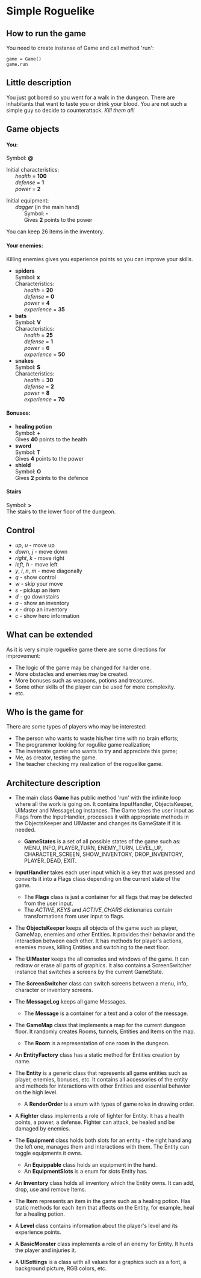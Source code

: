# Simple Roguelike

## How to run the game
You need to create instanse of Game and call method 'run':
```
game = Game()
game.run
```

## Little description
You just got bored so you went for a walk in the dungeon.
There are inhabitants that want to taste you or drink your blood.
You are not such a simple guy so decide to counterattack. _Kill them all!_

## Game objects
#### You:
Symbol: **@**<br/>

Initial characteristics:<br/>
&nbsp;&nbsp;&nbsp;&nbsp;&nbsp;&nbsp;*health* = **100**<br/>
&nbsp;&nbsp;&nbsp;&nbsp;&nbsp;&nbsp;*defense* = **1**<br/>
&nbsp;&nbsp;&nbsp;&nbsp;&nbsp;&nbsp;*power* = **2**<br/>

Initial equipment:<br/>
&nbsp;&nbsp;&nbsp;&nbsp;&nbsp;&nbsp;*dagger* (in the main hand)<br/>
&nbsp;&nbsp;&nbsp;&nbsp;&nbsp;&nbsp;&nbsp;&nbsp;&nbsp;&nbsp;&nbsp;&nbsp;Symbol: **-**<br/>
&nbsp;&nbsp;&nbsp;&nbsp;&nbsp;&nbsp;&nbsp;&nbsp;&nbsp;&nbsp;&nbsp;&nbsp;Gives **2** points to the power<br/>


You can keep 26 items in the inventory.


#### Your enemies:
Killing enemies gives you experience points so you can improve your skills.

- **spiders**<br/>
Symbol: **x**<br/>
Characteristics:<br/>
&nbsp;&nbsp;&nbsp;&nbsp;&nbsp;&nbsp;*health* = **20**<br/>
&nbsp;&nbsp;&nbsp;&nbsp;&nbsp;&nbsp;*defense* = **0**<br/>
&nbsp;&nbsp;&nbsp;&nbsp;&nbsp;&nbsp;*power* = **4**<br/>
&nbsp;&nbsp;&nbsp;&nbsp;&nbsp;&nbsp;*experience* = **35**<br/>
- **bats**<br/>
Symbol: **V**<br/>
Characteristics:<br/>
&nbsp;&nbsp;&nbsp;&nbsp;&nbsp;&nbsp;*health* = **25**<br/>
&nbsp;&nbsp;&nbsp;&nbsp;&nbsp;&nbsp;*defense* = **1**<br/>
&nbsp;&nbsp;&nbsp;&nbsp;&nbsp;&nbsp;*power* = **6**<br/>
&nbsp;&nbsp;&nbsp;&nbsp;&nbsp;&nbsp;*experience* = **50**<br/>
- **snakes**<br/>
Symbol: **S**<br/>
Characteristics:<br/>
&nbsp;&nbsp;&nbsp;&nbsp;&nbsp;&nbsp;*health* = **30**<br/>
&nbsp;&nbsp;&nbsp;&nbsp;&nbsp;&nbsp;*defense* = **2**<br/>
&nbsp;&nbsp;&nbsp;&nbsp;&nbsp;&nbsp;*power* = **8**<br/>
&nbsp;&nbsp;&nbsp;&nbsp;&nbsp;&nbsp;*experience* = **70**<br/>

#### Bonuses:
- **healing potion**<br/>
Symbol: **+**<br/>
Gives **40** points to the health<br/>
- **sword**<br/>
Symbol: **T**<br/>
Gives **4** points to the power<br/>
- **shield**<br/>
Symbol: **O**<br/>
Gives **2** points to the defence<br/>

#### Stairs
Symbol: **>**<br/>
The stairs to the lower floor of the dungeon.

## Control
- _up_, _u_ - move up
- _down_, _j_ - move down
- _right_, _k_ - move right
- _left_, _h_ - move left
- _y_, _i_, _n_, _m_ - move diagonally
- _q_ - show control
- _w_ - skip your move
- _s_ - pickup an item
- _d_ - go downstairs
- _a_ - show an inventory
- _x_ - drop an inventory
- _c_ - show hero information

## What can be extended
As it is very simple roguelike game there are some directions for improvement:
- The logic of the game may be changed for harder one.
- More obstacles and enemies may be created.
- More bonuses such as weapons, potions and treasures.
- Some other skills of the player can be used for more complexity.
- etc.

## Who is the game for
There are some types of players who may be interested:
- The person who wants to waste his/her time with no brain efforts;
- The programmer looking for rogulike game realization;
- The inveterate gamer who wants to try and appreciate this game;
- Me, as creator, testing the game.
- The teacher checking my realization of the roguelike game.

## Architecture description

- The main class **Game** has public method 'run' with the infinite loop where all the work is going on.
 It contains InputHandler, ObjectsKeeper, UIMaster and MessageLog instances.
 The Game takes the user input as Flags from the InputHandler, processes it
 with appropriate methods in the ObjectsKeeper and UIMaster and changes its GameState if it is needed.
    - **GameStates** is a set of all possible states of the game such as: <br/>
    MENU, INFO, PLAYER_TURN,
ENEMY_TURN, LEVEL_UP, CHARACTER_SCREEN, SHOW_INVENTORY, DROP_INVENTORY, PLAYER_DEAD, EXIT.

- **InputHandler** takes each user input which is a key that was pressed and converts
it into a Flags class depending on the current state of the game.
    - The **Flags** class is just a container for all flags that may be detected from the user input.
    - The *ACTIVE_KEYS* and *ACTIVE_CHARS* dictionaries contain transformations from user input to flags.
- The **ObjectsKeeper** keeps all objects of the game such as player, GameMap, enemies and other Entities.
It provides their behavior and the interaction between each other.
It has methods for player's actions, enemies moves, killing Entities and switching to the next floor.
- The **UIMaster** keeps the all consoles and windows of the game. It can redraw or erase all parts of graphics.
It also contains a ScreenSwitcher instance that switches a screens by the current GameState.
- The **ScreenSwitcher** class can switch screens between a menu, info, character or inventory screens.
- The **MessageLog** keeps all game Messages.
    - The **Message** is a container for a text and a color of the message.
- The **GameMap** class that implements a map for the current dungeon floor. It randomly creates Rooms, tunnels, Entities and Items on the map.
    - The **Room** is a representation of one room in the dungeon.
- An **EntityFactory** class has a static method for Entities creation by name.
- The **Entity** is a generic class that represents all game entities such as player, enemies, bonuses, etc.
It contains all accessories of the entity and methods for interactions
 with other Entities and essential behavior on the high level.
    - A **RenderOrder** is a enum with types of game roles in drawing order.
- A **Fighter** class implements a role of fighter for Entity.
    It has a health points, a power, a defense. Fighter can attack, be healed and be damaged by enemies.
- The **Equipment** class holds both slots for an entity - the right hand ang the left one,
    manages them and interactions with them. The Entity can toggle equipments it owns.
    - An **Equippable** class holds an equipment in the hand.
    - An **EquipmentSlots** is a enum for slots Entity has.
- An **Inventory** class holds all inventory which the Entity owns.
    It can add, drop, use and remove Items.
- The **Item** represents an item in the game such as a healing potion.
 Has static methods for each item that affects on the Entity, for example, heal for a healing potion.
- A **Level** class contains information about
    the player's level and its experience points.
- A **BasicMonster** class implements a role of an enemy for Entity.
    It hunts the player and injuries it.
- A **UISettings** is a class with all values for a graphics such as
a font, a background picture, RGB colors, etc.
